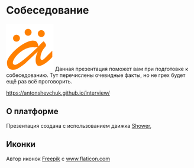 # Собеседование
<img src="pictures/logo.png" alt="Anton's logo">
Данная презентация поможет вам при подготовке к собеседованию.
Тут перечислены очевидные факты, но не грех будет ещё раз всё проговорить.

https://antonshevchuk.github.io/interview/

## О платформе
Презентация создана с использованием движка [Shower](https://shwr.me/),

## Иконки
Автор иконок [Freepik](https://www.freepik.com) с www.flaticon.com
